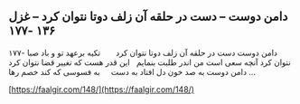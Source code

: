 ## دامن دوست – دست در حلقه آن زلف دوتا نتوان کرد – غزل ۱۳۶ -۱۷۷


۱۷۷- دامن دوست دست در حلقه آن زلف دوتا نتوان کرد       تکیه برعهد تو و باد صبا نتوان کرد آنچه سعی است من اندر طلبت بنمایم   این قدر هست که تغییر قضا نتوان کرد دامن دوست به صد خون دل افتاد به دست     به فسوسی که کند خصم رها &#8230;

[https://faalgir.com/148/](https://faalgir.com/148/) 
